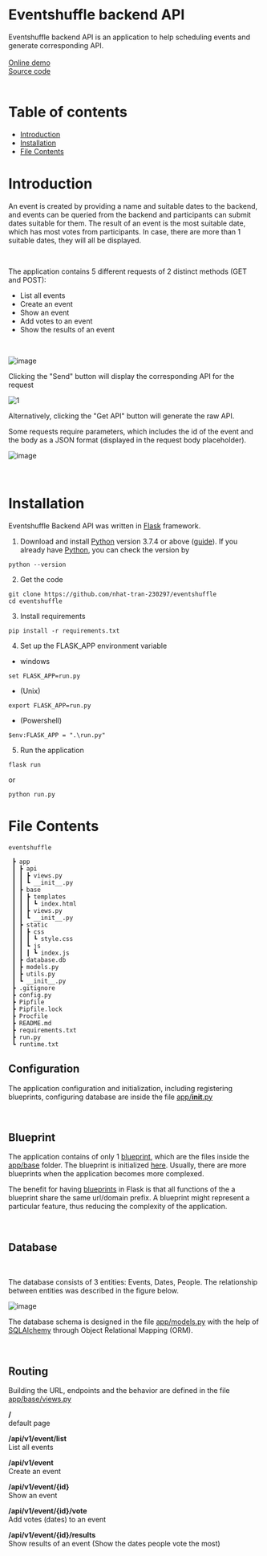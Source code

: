 # Eventshuffle backend API

Eventshuffle backend API is an application to help scheduling events and generate corresponding API. <br><Br>
[Online demo](https://eventshuffle.herokuapp.com/)<br>
[Source code](https://github.com/nhat-tran-230297/eventshuffle)
<br><br>

# Table of contents
* [Introduction](#introduction)
* [Installation](#installation)
* [File Contents](#file-contents)


# Introduction
An event is created by providing a name and suitable dates to the backend, and events can be queried from the backend and participants can submit dates suitable for them. The result of an event is the most suitable date, which has most votes from participants. In case, there are more than 1 suitable dates, they will all be displayed.

<br>

The application contains 5 different requests of 2 distinct methods (GET and POST):
* List all events
* Create an event
* Show an event
* Add votes to an event
* Show the results of an event

<br>

![image](https://user-images.githubusercontent.com/27566386/106016380-15c6ae00-60c8-11eb-9497-f6bb54b63131.png)


Clicking the "Send" button will display the corresponding API for the request 

![1](https://user-images.githubusercontent.com/27566386/106020177-2547f600-60cc-11eb-9f0a-2852e1686705.png)


Alternatively, clicking the "Get API" button will generate the raw API.

Some requests require parameters, which includes the id of the event and the body as a JSON format (displayed in the request body placeholder). 

![image](https://user-images.githubusercontent.com/27566386/106022329-63deb000-60ce-11eb-81d2-5effc54ab637.png)

<br>

# Installation

Eventshuffle Backend API was written in [Flask](https://github.com/pallets/flask) framework.

1. Download and install [Python](https://www.python.org/downloads/) version 3.7.4 or above ([guide](https://realpython.com/installing-python/)). If you already have [Python](https://www.python.org/downloads/), you can check the version by

```
python --version
```


2. Get the code

```
git clone https://github.com/nhat-tran-230297/eventshuffle
cd eventshuffle
```
3. Install requirements
```
pip install -r requirements.txt
```
4. Set up the FLASK_APP environment variable
* windows
```
set FLASK_APP=run.py
```
* (Unix) 
```
export FLASK_APP=run.py
```
* (Powershell)
```
$env:FLASK_APP = ".\run.py"
```
5. Run the application
```
flask run
```
or
```
python run.py
```


# File Contents

```
eventshuffle
 
 ┣ app
 ┃ ┣ api
 ┃ ┃ ┣ views.py
 ┃ ┃ ┗ __init__.py
 ┃ ┣ base
 ┃ ┃ ┣ templates
 ┃ ┃ ┃ ┗ index.html
 ┃ ┃ ┣ views.py
 ┃ ┃ ┗ __init__.py
 ┃ ┣ static
 ┃ ┃ ┣ css
 ┃ ┃ ┃ ┗ style.css
 ┃ ┃ ┗ js
 ┃ ┃ ┃ ┗ index.js
 ┃ ┣ database.db
 ┃ ┣ models.py
 ┃ ┣ utils.py
 ┃ ┗ __init__.py
 ┣ .gitignore
 ┣ config.py
 ┣ Pipfile
 ┣ Pipfile.lock
 ┣ Procfile
 ┣ README.md
 ┣ requirements.txt
 ┣ run.py
 ┗ runtime.txt
```

## Configuration
The application configuration and initialization, including registering blueprints, configuring database are inside the file [app/__init__.py](https://github.com/nhat-tran-230297/eventshuffle/blob/main/app/__init__.py)

<br>

## Blueprint

The application contains of only 1 [blueprint](https://github.com/pallets/flask/blob/master/docs/blueprints.rst), which are the files inside the [app/base](https://github.com/nhat-tran-230297/eventshuffle/tree/main/app/base) folder. The blueprint is initialized [here](https://github.com/nhat-tran-230297/eventshuffle/blob/main/app/base/__init__.py). Usually, there are more blueprints when the application becomes more complexed.

The benefit for having [blueprints](https://github.com/pallets/flask/blob/master/docs/blueprints.rst) in Flask is that all functions of the a blueprint share the same url/domain prefix. A blueprint might represent a particular feature, thus reducing the complexity of the application.

<br>

## Database

<br>

The database consists of 3 entities: Events, Dates, People. The relationship between entities was described in the figure below.

![image](https://user-images.githubusercontent.com/27566386/106051919-bb424780-60f1-11eb-9a83-496219997168.png)

The database schema is designed in the file [app/models.py](https://github.com/nhat-tran-230297/eventshuffle/blob/main/app/models.py) with the help of [SQLAlchemy](https://docs.sqlalchemy.org/en/13/intro.html) through Object Relational Mapping (ORM).

<br>

## Routing

Building the URL, endpoints and the behavior are defined in the file [app/base/views.py](https://github.com/nhat-tran-230297/eventshuffle/blob/main/app/base/views.py)
<br>

**/**  
default page

**/api/v1/event/list**<br>
List all events

**/api/v1/event**<br>
Create an event

**/api/v1/event/{id}**<br>
Show an event

**/api/v1/event/{id}/vote**<br>
Add votes (dates) to an event

**/api/v1/event/{id}/results**<br>
Show results of an event (Show the dates people vote the most)












